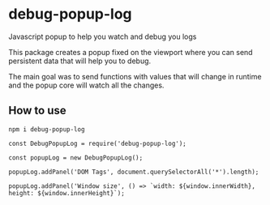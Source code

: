 # debug-popup-log
Javascript popup to help you watch and debug you logs

This package creates a popup fixed on the viewport where you can send persistent data that will help you to debug.

The main goal was to send functions with values that will change in runtime and the popup core will watch all the changes.

## How to use

```
npm i debug-popup-log
```

```
const DebugPopupLog = require('debug-popup-log');

const popupLog = new DebugPopupLog();

popupLog.addPanel('DOM Tags', document.querySelectorAll('*').length);

popupLog.addPanel('Window size', () => `width: ${window.innerWidth}, height: ${window.innerHeight}`);
```
